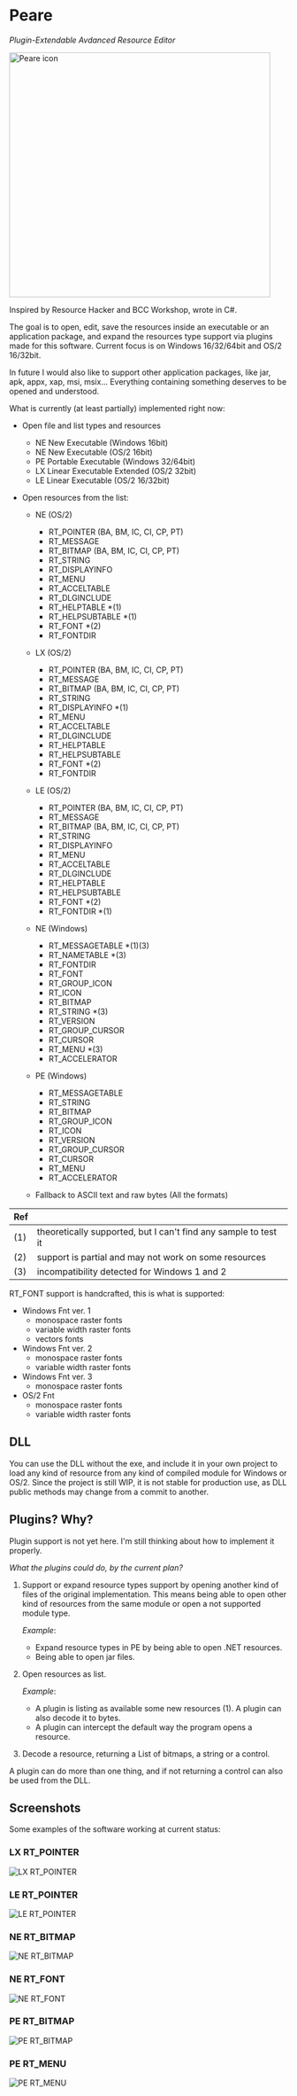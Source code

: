 

# Peare

*Plugin-Extendable Avdanced Resource Editor*

<img width="472" height="442" alt="Peare icon" src="https://github.com/user-attachments/assets/bab6314a-0ae0-4c13-a3a4-d46ee26b5ab8" />

Inspired by Resource Hacker and BCC Workshop, wrote in C#.

The goal is to open, edit, save the resources inside an executable or an application package, and expand the resources type support via plugins made for this software. 
Current focus is on Windows 16/32/64bit and OS/2 16/32bit.

In future I would also like to support other application packages, like jar, apk, appx, xap, msi, msix... Everything containing something deserves to be opened and understood.

What is currently (at least partially) implemented right now:

- Open file and list types and resources
	- NE New Executable (Windows 16bit)
	- NE New Executable (OS/2 16bit)
	- PE Portable Executable (Windows 32/64bit)
	- LX Linear Executable Extended (OS/2 32bit)
	- LE Linear Executable (OS/2 16/32bit)

- Open resources from the list:

	- NE (OS/2)
		- RT_POINTER (BA, BM, IC, CI, CP, PT)
		- RT_MESSAGE
		- RT_BITMAP (BA, BM, IC, CI, CP, PT)
		- RT_STRING
		- RT_DISPLAYINFO
		- RT_MENU
		- RT_ACCELTABLE
		- RT_DLGINCLUDE
		- RT_HELPTABLE *(1)
		- RT_HELPSUBTABLE *(1)
		- RT_FONT *(2)
		- RT_FONTDIR

	- LX (OS/2)
		- RT_POINTER (BA, BM, IC, CI, CP, PT)
		- RT_MESSAGE
		- RT_BITMAP (BA, BM, IC, CI, CP, PT)
		- RT_STRING
		- RT_DISPLAYINFO *(1)
		- RT_MENU
		- RT_ACCELTABLE
		- RT_DLGINCLUDE
		- RT_HELPTABLE
		- RT_HELPSUBTABLE
		- RT_FONT *(2)
		- RT_FONTDIR

	- LE (OS/2)
		- RT_POINTER (BA, BM, IC, CI, CP, PT)
		- RT_MESSAGE
		- RT_BITMAP (BA, BM, IC, CI, CP, PT)
		- RT_STRING
		- RT_DISPLAYINFO
		- RT_MENU
		- RT_ACCELTABLE
		- RT_DLGINCLUDE
		- RT_HELPTABLE
		- RT_HELPSUBTABLE
		- RT_FONT *(2)
		- RT_FONTDIR *(1)

	- NE (Windows)
		- RT_MESSAGETABLE *(1)(3)
		- RT_NAMETABLE *(3)
		- RT_FONTDIR
		- RT_FONT
		- RT_GROUP_ICON
		- RT_ICON
		- RT_BITMAP
		- RT_STRING *(3)
		- RT_VERSION
		- RT_GROUP_CURSOR
		- RT_CURSOR
		- RT_MENU *(3)
		- RT_ACCELERATOR

	- PE (Windows)
		- RT_MESSAGETABLE
		- RT_STRING
		- RT_BITMAP
		- RT_GROUP_ICON
		- RT_ICON
		- RT_VERSION
		- RT_GROUP_CURSOR
		- RT_CURSOR
		- RT_MENU
		- RT_ACCELERATOR

	- Fallback to ASCII text and raw bytes (All the formats)

|Ref|  |
|--|--|
|(1)|theoretically supported, but I can't find any sample to test it|
|(2)|support is partial and may not work on some resources|
|(3)|incompatibility detected for Windows 1 and 2|



RT_FONT support is handcrafted, this is what is supported:

- Windows Fnt ver. 1
	- monospace raster fonts
	- variable width raster fonts
	- vectors fonts
- Windows Fnt ver. 2
	- monospace raster fonts
	- variable width raster fonts
- Windows Fnt ver. 3
	- monospace raster fonts
- OS/2 Fnt
	- monospace raster fonts
	- variable width raster fonts


## DLL

You can use the DLL without the exe, and include it in your own project to load any kind of resource from any kind of compiled module for Windows or OS/2. Since the project is still WIP, it is not stable for production use, as DLL public methods may change from a commit to another.

## Plugins? Why?

Plugin support is not yet here. I'm still thinking about how to implement it properly.

*What the plugins could do, by the current plan?*

1. Support or expand resource types support by opening another kind of files of the original implementation. 
This means being able to open other kind of resources from the same module or open a not supported module type.

	*Example*:
	- Expand resource types in PE by being able to open .NET resources.
	- Being able to open jar files.

2. Open resources as list.

	*Example*:
	- A plugin is listing as available some new resources (1). A plugin can also decode it to bytes.
	- A plugin can intercept the default way the program opens a resource. 

3. Decode a resource, returning a List of bitmaps, a string or a control.

A plugin can do more than one thing, and if not returning a control can also be used from the DLL. 

## Screenshots

Some examples of the software working at current status:

### LX RT_POINTER
![LX RT_POINTER](https://github.com/RaulMerelli/Peare/raw/main/Screenshots/LX%20RT_POINTER.png)

### LE RT_POINTER
![LE RT_POINTER](https://github.com/RaulMerelli/Peare/raw/main/Screenshots/LE%20RT_POINTER.png)

### NE RT_BITMAP
![NE RT_BITMAP](https://github.com/RaulMerelli/Peare/raw/main/Screenshots/NE%20RT_BITMAP.png)

### NE RT_FONT
![NE RT_FONT](https://github.com/RaulMerelli/Peare/raw/main/Screenshots/NE%20RT_FONT.png)

### PE RT_BITMAP
![PE RT_BITMAP](https://github.com/RaulMerelli/Peare/raw/main/Screenshots/PE%20RT_BITMAP.png)

### PE RT_MENU
![PE RT_MENU](https://github.com/RaulMerelli/Peare/raw/main/Screenshots/PE%20RT_MENU.png)


